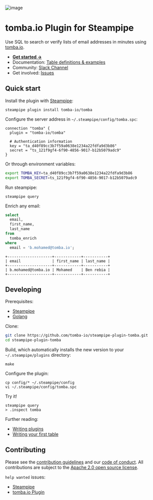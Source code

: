![image](https://hub.steampipe.io/images/plugins/tomba-io/tomba-social-graphic.png)

# tomba.io Plugin for Steampipe

Use SQL to search or verify lists of email addresses in minutes using [tomba.io](https://tomba.io).

- **[Get started →](https://hub.steampipe.io/plugins/tomba-io/tomba)**
- Documentation: [Table definitions & examples](https://hub.steampipe.io/plugins/tomba-io/tomba/tables)
- Community: [Slack Channel](https://steampipe.io/community/join)
- Get involved: [Issues](https://github.com/tomba-io/steampipe-plugin-tomba/issues)

## Quick start

Install the plugin with [Steampipe](https://steampipe.io):

```shell
steampipe plugin install tomba-io/tomba
```

Configure the server address in `~/.steampipe/config/tomba.spc`:

```hcl
connection "tomba" {
  plugin = "tomba-io/tomba"

  # Authentication information
  key = "ta_d40f89cc3b7f59a0638e1234a22fdfa9d3b86"
  secret = "ts_121f9gf4-6f90-4856-9017-b12b5079adc9"
}
```

Or through environment variables:

```sh
export TOMBA_KEY=ta_d40f89cc3b7f59a0638e1234a22fdfa9d3b86
export TOMBA_SECRET=ts_121f9gf4-6f90-4856-9017-b12b5079adc9
```

Run steampipe:

```shell
steampipe query
```

Enrich any email:

```sql
select
  email,
  first_name,
  last_name 
from
  tomba_enrich 
where
  email = 'b.mohamed@tomba.io';
```

```
+--------------------+------------+-----------+
| email              | first_name | last_name |
+--------------------+------------+-----------+
| b.mohamed@tomba.io | Mohamed    | Ben rebia |
+--------------------+------------+-----------+
```

## Developing

Prerequisites:

- [Steampipe](https://steampipe.io/downloads)
- [Golang](https://golang.org/doc/install)

Clone:

```sh
git clone https://github.com/tomba-io/steampipe-plugin-tomba.git
cd steampipe-plugin-tomba
```

Build, which automatically installs the new version to your `~/.steampipe/plugins` directory:

```
make
```

Configure the plugin:

```
cp config/* ~/.steampipe/config
vi ~/.steampipe/config/tomba.spc
```

Try it!

```
steampipe query
> .inspect tomba
```

Further reading:

- [Writing plugins](https://steampipe.io/docs/develop/writing-plugins)
- [Writing your first table](https://steampipe.io/docs/develop/writing-your-first-table)

## Contributing

Please see the [contribution guidelines](https://github.com/turbot/steampipe/blob/main/CONTRIBUTING.md) and our [code of conduct](https://github.com/turbot/steampipe/blob/main/CODE_OF_CONDUCT.md). All contributions are subject to the [Apache 2.0 open source license](https://github.com/tomba-io/steampipe-plugin-tomba/blob/main/LICENSE).

`help wanted` issues:

- [Steampipe](https://github.com/turbot/steampipe/labels/help%20wanted)
- [tomba.io Plugin](https://github.com/tomba-io/steampipe-plugin-tomba/labels/help%20wanted)
